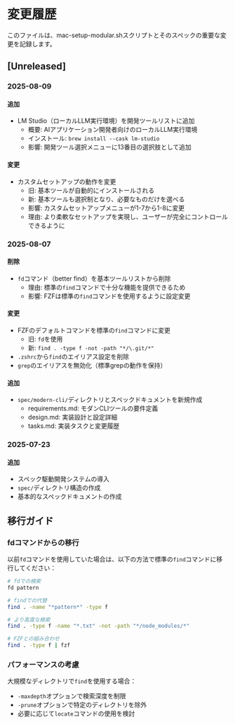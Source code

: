 # 変更履歴

このファイルは、mac-setup-modular.shスクリプトとそのスペックの重要な変更を記録します。

## [Unreleased]

### 2025-08-09

#### 追加
- LM Studio（ローカルLLM実行環境）を開発ツールリストに追加
  - 概要: AIアプリケーション開発者向けのローカルLLM実行環境
  - インストール: `brew install --cask lm-studio`
  - 影響: 開発ツール選択メニューに13番目の選択肢として追加

#### 変更
- カスタムセットアップの動作を変更
  - 旧: 基本ツールが自動的にインストールされる
  - 新: 基本ツールも選択制となり、必要なものだけを選べる
  - 影響: カスタムセットアップメニューが1-7から1-8に変更
  - 理由: より柔軟なセットアップを実現し、ユーザーが完全にコントロールできるように

### 2025-08-07

#### 削除
- `fd`コマンド（better find）を基本ツールリストから削除
  - 理由: 標準の`find`コマンドで十分な機能を提供できるため
  - 影響: FZFは標準の`find`コマンドを使用するように設定変更

#### 変更
- FZFのデフォルトコマンドを標準の`find`コマンドに変更
  - 旧: `fd`を使用
  - 新: `find . -type f -not -path "*/\.git/*"`
- `.zshrc`から`find`のエイリアス設定を削除
- `grep`のエイリアスを無効化（標準grepの動作を保持）

#### 追加
- `spec/modern-cli/`ディレクトリとスペックドキュメントを新規作成
  - requirements.md: モダンCLIツールの要件定義
  - design.md: 実装設計と設定詳細
  - tasks.md: 実装タスクと変更履歴

### 2025-07-23

#### 追加
- スペック駆動開発システムの導入
- `spec/`ディレクトリ構造の作成
- 基本的なスペックドキュメントの作成

## 移行ガイド

### fdコマンドからの移行

以前`fd`コマンドを使用していた場合は、以下の方法で標準の`find`コマンドに移行してください：

```bash
# fdでの検索
fd pattern

# findでの代替
find . -name "*pattern*" -type f

# より高度な検索
find . -type f -name "*.txt" -not -path "*/node_modules/*"

# FZFとの組み合わせ
find . -type f | fzf
```

### パフォーマンスの考慮

大規模なディレクトリで`find`を使用する場合：
- `-maxdepth`オプションで検索深度を制限
- `-prune`オプションで特定のディレクトリを除外
- 必要に応じて`locate`コマンドの使用を検討